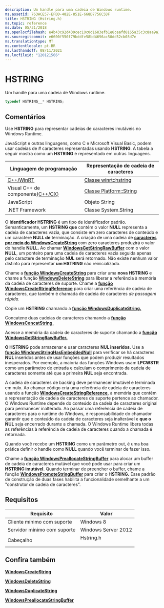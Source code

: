 ```yaml
---
description: Um handle para uma cadeia de Windows runtime.
ms.assetid: 763ACE57-EFDD-482E-851E-668D7756C5DF
title: HSTRING (Hstring.h)
ms.topic: reference
ms.date: 05/31/2018
ms.openlocfilehash: e4b43c92d439cec10c0d1683efb1e8ceafd8165a35c3c8aa9a1b35150e43a33a
ms.sourcegitcommit: e6600f550f79bddfe58bd4696ac50dd52cb03d7e
ms.translationtype: MT
ms.contentlocale: pt-BR
ms.lasthandoff: 08/11/2021
ms.locfileid: "120121566"
---
```

# <a name="hstring"></a>HSTRING

Um handle para uma cadeia de Windows runtime.


```C++
typedef HSTRING__* HSTRING;
```



## <a name="remarks"></a>Comentários

Use **HSTRING** para representar cadeias de caracteres imutáveis no Windows Runtime.

JavaScript e outras linguagens, como C e Microsoft Visual Basic, podem usar cadeias de \# caracteres representadas usando **HSTRING**. A tabela a seguir mostra como um **HSTRING** é representado em outras linguagens.



| Linguagem de programação                                                                    | Representação de cadeia de caracteres                                      |
|-----------------------------------------------------------------------------------------|------------------------------------------------------------|
| [C++/WinRT](/windows/uwp/cpp-and-winrt-apis/intro-to-using-cpp-with-winrt)              | [Classe winrt::hstring](/uwp/cpp-ref-for-winrt/hstring)     |
| Visual C++ de componente[(C++/CX)](/cpp/cppcx/visual-c-language-reference-c-cx) | [Classe Platform::String](/cpp/cppcx/platform-string-class) |
| JavaScript                                                                              | Objeto String                                              |
| .NET Framework                                                                          | Classe System.String                                        |



 

O **identificador HSTRING** é um tipo de identificador padrão. Semanticamente, um **HSTRING que** contém o valor **NULL** representa a cadeia de caracteres vazia, que consiste em zero caracteres de conteúdo e um caractere **NULL de** terminação. A criação de uma cadeia de [**caracteres por meio do WindowsCreateString**](/windows/win32/api/winstring/nf-winstring-windowscreatestring) com zero caracteres produzirá o valor do handle **NULL.** Ao chamar [**WindowsGetStringRawBuffer**](/windows/win32/api/winstring/nf-winstring-windowsgetstringrawbuffer) com o valor **NULL**, um ponteiro para uma cadeia de caracteres vazia seguida apenas pelo caractere de terminação **NUL** será retornado. Não existe nenhum valor distinto para representar **um HSTRING** não reinicializado.

Chame a [**função WindowsCreateString**](/windows/win32/api/winstring/nf-winstring-windowscreatestring) para criar uma **nova HSTRING** e chame a função [**WindowsDeleteString**](/windows/win32/api/winstring/nf-winstring-windowsdeletestring) para liberar a referência à memória da cadeia de caracteres de suporte. Chame a [**função WindowsCreateStringReference**](/windows/win32/api/winstring/nf-winstring-windowscreatestringreference) para criar uma referência de cadeia de caracteres, que também é chamada de cadeia de caracteres *de passagem rápida.*

Copie um **HSTRING** chamando a [**função WindowsDuplicateString.**](/windows/win32/api/winstring/nf-winstring-windowsduplicatestring)

Concatene duas cadeias de caracteres chamando a [**função WindowsConcatString.**](/windows/win32/api/winstring/nf-winstring-windowsconcatstring)

Acesse a memória da cadeia de caracteres de suporte chamando a [**função WindowsGetStringRawBuffer.**](/windows/win32/api/winstring/nf-winstring-windowsgetstringrawbuffer)

**O HSTRING** pode armazenar e usar caracteres **NUL inseridos.** Use a [**função WindowsStringHasEmbeddedNull**](/windows/win32/api/winstring/nf-winstring-windowsstringhasembeddednull) para verificar se há caracteres **NUL** inseridos antes de usar funções que podem produzir resultados inesperados. Por exemplo, a maioria das funções Windows usam **LPCWSTR** como um parâmetro de entrada e calculam o comprimento da cadeia de caracteres somente até que a primeira **NUL** seja encontrada.

A cadeia de caracteres de backing deve permanecer imutável e terminada em nulo. Ao chamar código cria uma referência de cadeia de caracteres usando a função [**WindowsCreateStringReference,**](/windows/win32/api/winstring/nf-winstring-windowscreatestringreference) a memória que contém a representação de cadeia de caracteres de suporte pertence ao chamador. O Windows Runtime depende do conteúdo da cadeia de caracteres original para permanecer inalterado. Ao passar uma referência de cadeia de caracteres para o runtime do Windows, é responsabilidade do chamador garantir que o conteúdo da cadeia de caracteres seja inalterável e **que o NUL** seja encerrado durante a chamada. O Windows Runtime libera todas as referências à referência de cadeia de caracteres quando a chamada é retornada.

Quando você recebe um **HSTRING** como um parâmetro out, é uma boa prática definir o handle como **NULL** quando você terminar de fazer isso.

Chame a [**função WindowsPreallocateStringBuffer**](/windows/win32/api/winstring/nf-winstring-windowspreallocatestringbuffer) para alocar um buffer de cadeia de caracteres mutável que você pode usar para criar um **HSTRING imutável.** Quando terminar de preencher o buffer, chame a função [**WindowsPromoteStringBuffer**](/windows/win32/api/winstring/nf-winstring-windowspromotestringbuffer) para criar o **HSTRING.** Esse padrão de construção de duas fases habilita a funcionalidade semelhante a um "construtor de cadeia de caracteres".

## <a name="requirements"></a>Requisitos



| Requisito | Valor |
|-------------------------------------|--------------------------------------------------------------------------------------|
| Cliente mínimo com suporte<br/> | Windows 8<br/>                                                                 |
| Servidor mínimo com suporte<br/> | Windows Server 2012<br/>                                                       |
| Cabeçalho<br/>                   | <dl> <dt>Hstring.h</dt> </dl> |



## <a name="see-also"></a>Confira também

<dl> <dt>


</dt> <dt>

[**WindowsCreateString**](/windows/win32/api/winstring/nf-winstring-windowscreatestring)
</dt> <dt>

[**WindowsDeleteString**](/windows/win32/api/winstring/nf-winstring-windowsdeletestring)
</dt> <dt>

[**WindowsDuplicateString**](/windows/win32/api/winstring/nf-winstring-windowsduplicatestring)
</dt> <dt>

[**WindowsPreallocateStringBuffer**](/windows/win32/api/winstring/nf-winstring-windowspreallocatestringbuffer)
</dt> </dl>

 

 
